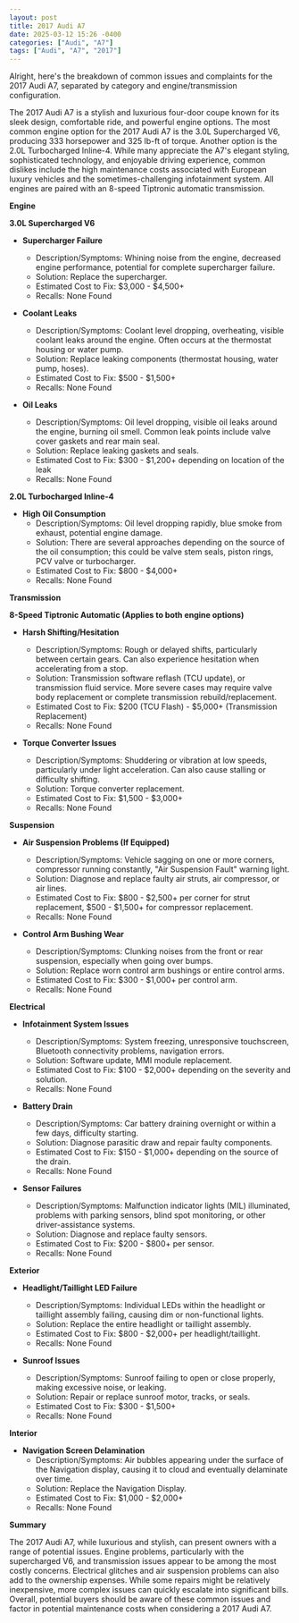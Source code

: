 ```yaml
---
layout: post
title: 2017 Audi A7
date: 2025-03-12 15:26 -0400
categories: ["Audi", "A7"]
tags: ["Audi", "A7", "2017"]
---
```

Alright, here's the breakdown of common issues and complaints for the 2017 Audi A7, separated by category and engine/transmission configuration.

The 2017 Audi A7 is a stylish and luxurious four-door coupe known for its sleek design, comfortable ride, and powerful engine options. The most common engine option for the 2017 Audi A7 is the 3.0L Supercharged V6, producing 333 horsepower and 325 lb-ft of torque. Another option is the 2.0L Turbocharged Inline-4. While many appreciate the A7's elegant styling, sophisticated technology, and enjoyable driving experience, common dislikes include the high maintenance costs associated with European luxury vehicles and the sometimes-challenging infotainment system. All engines are paired with an 8-speed Tiptronic automatic transmission.

**Engine**

**3.0L Supercharged V6**

*   **Supercharger Failure**
    *   Description/Symptoms: Whining noise from the engine, decreased engine performance, potential for complete supercharger failure.
    *   Solution: Replace the supercharger.
    *   Estimated Cost to Fix: $3,000 - $4,500+
    *   Recalls: None Found

*   **Coolant Leaks**
    *   Description/Symptoms: Coolant level dropping, overheating, visible coolant leaks around the engine. Often occurs at the thermostat housing or water pump.
    *   Solution: Replace leaking components (thermostat housing, water pump, hoses).
    *   Estimated Cost to Fix: $500 - $1,500+
    *   Recalls: None Found

*   **Oil Leaks**
    *   Description/Symptoms: Oil level dropping, visible oil leaks around the engine, burning oil smell. Common leak points include valve cover gaskets and rear main seal.
    *   Solution: Replace leaking gaskets and seals.
    *   Estimated Cost to Fix: $300 - $1,200+ depending on location of the leak
    *   Recalls: None Found

**2.0L Turbocharged Inline-4**

*   **High Oil Consumption**
    *   Description/Symptoms: Oil level dropping rapidly, blue smoke from exhaust, potential engine damage.
    *   Solution: There are several approaches depending on the source of the oil consumption; this could be valve stem seals, piston rings, PCV valve or turbocharger.
    *   Estimated Cost to Fix: $800 - $4,000+
    *   Recalls: None Found

**Transmission**

**8-Speed Tiptronic Automatic (Applies to both engine options)**

*   **Harsh Shifting/Hesitation**
    *   Description/Symptoms: Rough or delayed shifts, particularly between certain gears. Can also experience hesitation when accelerating from a stop.
    *   Solution: Transmission software reflash (TCU update), or transmission fluid service. More severe cases may require valve body replacement or complete transmission rebuild/replacement.
    *   Estimated Cost to Fix: $200 (TCU Flash) - $5,000+ (Transmission Replacement)
    *   Recalls: None Found

*   **Torque Converter Issues**
    *   Description/Symptoms: Shuddering or vibration at low speeds, particularly under light acceleration. Can also cause stalling or difficulty shifting.
    *   Solution: Torque converter replacement.
    *   Estimated Cost to Fix: $1,500 - $3,000+
    *   Recalls: None Found

**Suspension**

*   **Air Suspension Problems (If Equipped)**
    *   Description/Symptoms: Vehicle sagging on one or more corners, compressor running constantly, "Air Suspension Fault" warning light.
    *   Solution: Diagnose and replace faulty air struts, air compressor, or air lines.
    *   Estimated Cost to Fix: $800 - $2,500+ per corner for strut replacement, $500 - $1,500+ for compressor replacement.
    *   Recalls: None Found

*   **Control Arm Bushing Wear**
    *   Description/Symptoms: Clunking noises from the front or rear suspension, especially when going over bumps.
    *   Solution: Replace worn control arm bushings or entire control arms.
    *   Estimated Cost to Fix: $300 - $1,000+ per control arm.
    *   Recalls: None Found

**Electrical**

*   **Infotainment System Issues**
    *   Description/Symptoms: System freezing, unresponsive touchscreen, Bluetooth connectivity problems, navigation errors.
    *   Solution: Software update, MMI module replacement.
    *   Estimated Cost to Fix: $100 - $2,000+ depending on the severity and solution.
    *   Recalls: None Found

*   **Battery Drain**
    *   Description/Symptoms: Car battery draining overnight or within a few days, difficulty starting.
    *   Solution: Diagnose parasitic draw and repair faulty components.
    *   Estimated Cost to Fix: $150 - $1,000+ depending on the source of the drain.
    *   Recalls: None Found

*   **Sensor Failures**
    *   Description/Symptoms: Malfunction indicator lights (MIL) illuminated, problems with parking sensors, blind spot monitoring, or other driver-assistance systems.
    *   Solution: Diagnose and replace faulty sensors.
    *   Estimated Cost to Fix: $200 - $800+ per sensor.
    *   Recalls: None Found

**Exterior**

*   **Headlight/Taillight LED Failure**
    *   Description/Symptoms: Individual LEDs within the headlight or taillight assembly failing, causing dim or non-functional lights.
    *   Solution: Replace the entire headlight or taillight assembly.
    *   Estimated Cost to Fix: $800 - $2,000+ per headlight/taillight.
    *   Recalls: None Found

*   **Sunroof Issues**
    *   Description/Symptoms: Sunroof failing to open or close properly, making excessive noise, or leaking.
    *   Solution: Repair or replace sunroof motor, tracks, or seals.
    *   Estimated Cost to Fix: $300 - $1,500+
    *   Recalls: None Found

**Interior**

*   **Navigation Screen Delamination**
    *   Description/Symptoms: Air bubbles appearing under the surface of the Navigation display, causing it to cloud and eventually delaminate over time.
    *   Solution: Replace the Navigation Display.
    *   Estimated Cost to Fix: $1,000 - $2,000+
    *   Recalls: None Found

**Summary**

The 2017 Audi A7, while luxurious and stylish, can present owners with a range of potential issues. Engine problems, particularly with the supercharged V6, and transmission issues appear to be among the most costly concerns. Electrical glitches and air suspension problems can also add to the ownership expenses. While some repairs might be relatively inexpensive, more complex issues can quickly escalate into significant bills. Overall, potential buyers should be aware of these common issues and factor in potential maintenance costs when considering a 2017 Audi A7.

